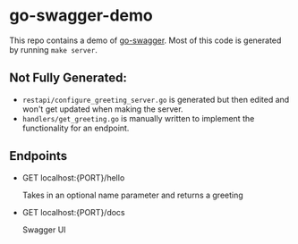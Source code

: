 # go-swagger-demo

This repo contains a demo of [go-swagger](https://goswagger.io/). 
Most of this code is generated by running `make server`.

## Not Fully Generated:

- `restapi/configure_greeting_server.go` is generated but then edited and won't get updated when making the server.
- `handlers/get_greeting.go` is manually written to implement the functionality for an endpoint.

## Endpoints

- GET localhost:{PORT}/hello

  Takes in an optional name parameter and returns a greeting

- GET localhost:{PORT}/docs

  Swagger UI